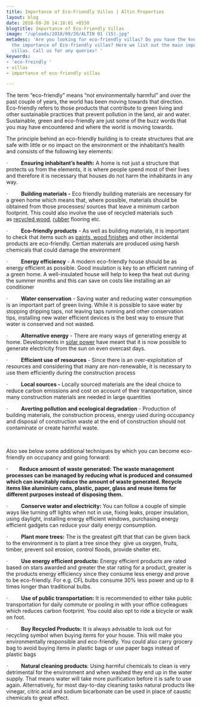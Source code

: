```yaml
---
title: Importance of Eco-Friendly Villas | Altin Properties
layout: blog
date: 2018-09-20 14:18:01 +0530
blogtitle: Importance of Eco-Friendly Villas
image: "/uploads/2018/09/20/ALTIN 01 (15).jpg"
metadesc: 'Are you looking for eco-friendly villas? Do you have the knowledge about
  the importance of Eco-friendly villas? Here we list out the main importance of Eco-friendly
  villas. Call us for any queries! '
keywords:
- 'eco-freindly '
- villas
- importance of eco-friendly villas

---
```

The term “eco-friendly” means “not environmentally harmful” and over the past couple of years, the world has been moving towards that direction. Eco-friendly refers to those products that contribute to green living and other sustainable practices that prevent pollution in the land, air and water. Sustainable, green and eco-friendly are just some of the buzz words that you may have encountered and where the world is moving towards.

The principle behind an eco-friendly building is to create structures that are safe with little or no impact on the environment or the inhabitant’s health and consists of the following key elements:

·         **Ensuring inhabitant’s health:** A home is not just a structure that protects us from the elements, it is where people spend most of their lives and therefore it is necessary that houses do not harm the inhabitants in any way.

·         **Building materials -** Eco friendly building materials are necessary for a green home which means that, where possible, materials should be obtained from those processes/ sources that leave a minimum carbon footprint. This could also involve the use of recycled materials such as [recycled wood](https://greenliving.lovetoknow.com/Recycled_Wood_Flooring "Recycled Wood Flooring"), [rubber](https://greenliving.lovetoknow.com/Recycled_Rubber_Flooring "Recycled Rubber Flooring") flooring etc.

·         **Eco-friendly products** - As well as building materials, it is important to check that items such as [paints, wood finishes](https://greenliving.lovetoknow.com/Green_Building_Materials "Green Building Materials") and other incidental products are eco-friendly. Certian materials are produced using harsh chemicals that could damage the environment

·         **Energy efficiency** - A modern eco-friendly house should be as energy efficient as possible. Good insulation is key to an efficient running of a green home. A well-insulated house will help to keep the heat out during the summer months and this can save on costs like installing an air conditioner 

·         **Water conservation** - Saving water and reducing water consumption is an important part of green living. While it is possible to save water by stopping dripping taps, not leaving taps running and other conservation tips, installing new water efficient devices is the best way to ensure that water is conserved and not wasted.

·         **Alternative energy** - There are many ways of generating energy at home. Developments in [solar power](https://greenliving.lovetoknow.com/How_Do_Solar_Panels_Work "How Do Solar Panels Work?") have meant that it is now possible to generate electricity from the sun on even overcast days. 

·         **Efficient use of resources** - Since there is an over-exploitation of resources and considering that many are non-renewable, it is necessary to use them efficiently during the construction process

·         **Local sources -** Locally sourced materials are the ideal choice to reduce carbon emissions and cost on account of their transportation, since many construction materials are needed in large quantities

·         **Averting pollution and ecological degradation** - Production of building materials, the construction process, energy used during occupancy and disposal of construction waste at the end of construction should not contaminate or create harmful waste.

 

Also see below some additional techniques by which you can become eco-friendly on occupancy and going forward:

**·         Reduce amount of waste generated: The waste management processes can be managed by reducing what is produced and consumed which can inevitably reduce the amount of waste generated. Recycle items like aluminium cans, plastic, paper, glass and reuse items for different purposes instead of disposing them.**

·         **Conserve water and electricity:** You can follow a couple of simple ways like turning off lights when not in use, fixing leaks, proper insulation, using daylight, installing energy efficient windows, purchasing energy efficient gadgets can reduce your daily energy consumption.

·         **Plant more trees:** The is the greatest gift that that can be given back to the environment is to plant a tree since they  give us oxygen, fruits, timber, prevent soil erosion, control floods, provide shelter etc.

·         **Use energy efficient products:** Energy efficient products are rated based on stars awarded and greater the star rating for a product, greater is the products energy efficiency since they consume less energy and prove to be eco-friendly. For e.g. CFL bulbs consume 30% less power and up to 8 times longer than traditional bulbs.

·         **Use of public transportation:** It is recommended to either take public transportation for daily commute or pooling in with your office colleagues which reduces carbon footprint. You could also opt to ride a bicycle or walk on foot.

·         **Buy Recycled Products:** It is always advisable to look out for recycling symbol when buying items for your house. This will make you environmentally responsible and eco-friendly. You could also carry grocery bag to avoid buying items in plastic bags or use paper bags instead of plastic bags

·         **Natural cleaning products**: Using harmful chemicals to clean is very detrimental for the environment and when washed they end up in the water supply. That means water will take more purification before it is safe to use again. Alternatively, for most day-to-day cleaning tasks natural products like vinegar, citric acid and sodium bicarbonate can be used in place of caustic chemicals to great effect.

 

 